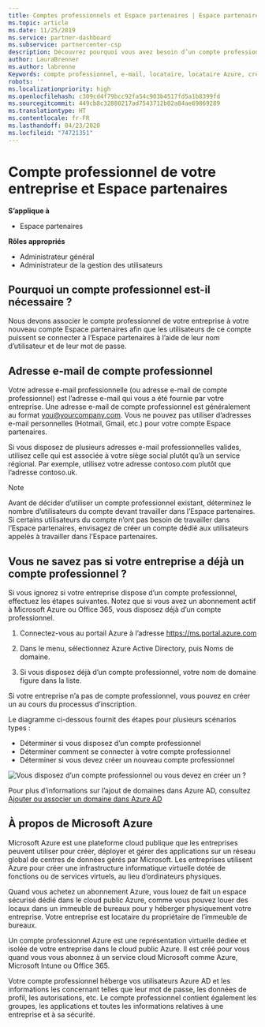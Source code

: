 ```yaml
---
title: Comptes professionnels et Espace partenaires | Espace partenaires
ms.topic: article
ms.date: 11/25/2019
ms.service: partner-dashboard
ms.subservice: partnercenter-csp
description: Découvrez pourquoi vous avez besoin d’un compte professionnel pour créer un compte Espace partenaires et si vous disposez déjà d’un compte professionnel.
author: LauraBrenner
ms.author: labrenne
Keywords: compte professionnel, e-mail, locataire, locataire Azure, créer un compte, nom de domaine
robots: ''
ms.localizationpriority: high
ms.openlocfilehash: c309cd4f79bcc92fa54c903b4517fd5a1b8399fd
ms.sourcegitcommit: 449cb8c32880217ad7543712b02a84ae69869289
ms.translationtype: HT
ms.contentlocale: fr-FR
ms.lasthandoff: 04/23/2020
ms.locfileid: "74721351"
---
```

# <a name="your-company-work-account-and-partner-center"></a>Compte professionnel de votre entreprise et Espace partenaires  

**S’applique à**

-  Espace partenaires

**Rôles appropriés**

- Administrateur général
- Administrateur de la gestion des utilisateurs

## <a name="why-you-need-a-work-account"></a>Pourquoi un compte professionnel est-il nécessaire ?

Nous devons associer le compte professionnel de votre entreprise à votre nouveau compte Espace partenaires afin que les utilisateurs de ce compte puissent se connecter à l’Espace partenaires à l’aide de leur nom d’utilisateur et de leur mot de passe.

## <a name="the-work-account-email-address"></a>Adresse e-mail de compte professionnel

Votre adresse e-mail professionnelle (ou adresse e-mail de compte professionnel) est l’adresse e-mail qui vous a été fournie par votre entreprise. Une adresse e-mail de compte professionnel est généralement au format you@yourcompany.com. Vous ne pouvez pas utiliser d’adresses e-mail personnelles (Hotmail, Gmail, etc.) pour votre compte Espace partenaires. 

Si vous disposez de plusieurs adresses e-mail professionnelles valides, utilisez celle qui est associée à votre siège social plutôt qu’à un service régional. Par exemple, utilisez votre adresse contoso.com plutôt que l’adresse contoso.uk.

> [!NOTE]  
> Avant de décider d’utiliser un compte professionnel existant, déterminez le nombre d’utilisateurs du compte devant travailler dans l’Espace partenaires. Si certains utilisateurs du compte n’ont pas besoin de travailler dans l’Espace partenaires, envisagez de créer un compte dédié aux utilisateurs appelés à travailler dans l’Espace partenaires.


## <a name="not-sure-if-your-company-already-has-a-work-account"></a>Vous ne savez pas si votre entreprise a déjà un compte professionnel ?

Si vous ignorez si votre entreprise dispose d’un compte professionnel, effectuez les étapes suivantes. Notez que si vous avez un abonnement actif à Microsoft Azure ou Office 365, vous disposez déjà d’un compte professionnel.

1. Connectez-vous au portail Azure à l’adresse https://ms.portal.azure.com

2. Dans le menu, sélectionnez Azure Active Directory, puis Noms de domaine.

3. Si vous disposez déjà d’un compte professionnel, votre nom de domaine figure dans la liste.

Si votre entreprise n’a pas de compte professionnel, vous pouvez en créer un au cours du processus d’inscription.

Le diagramme ci-dessous fournit des étapes pour plusieurs scénarios types :

- Déterminer si vous disposez d’un compte professionnel 
- Déterminer comment se connecter à votre compte professionnel 
- Déterminer si vous devez créer un nouveau compte professionnel


![Vous disposez d’un compte professionnel ou vous devez en créer un ?](images/onboardingAADFlow.png)

Pour plus d’informations sur l’ajout de domaines dans Azure AD, consultez [Ajouter ou associer un domaine dans Azure AD](https://docs.microsoft.com/azure/active-directory/active-directory-add-domain)

## <a name="about-microsoft-azure"></a>À propos de Microsoft Azure

Microsoft Azure est une plateforme cloud publique que les entreprises peuvent utiliser pour créer, déployer et gérer des applications sur un réseau global de centres de données gérés par Microsoft. Les entreprises utilisent Azure pour créer une infrastructure informatique virtuelle dotée de fonctions ou de services virtuels, au lieu d’ordinateurs physiques. 

Quand vous achetez un abonnement Azure, vous louez de fait un espace sécurisé dédié dans le cloud public Azure, comme vous pouvez louer des locaux dans un immeuble de bureaux pour y héberger physiquement votre entreprise. Votre entreprise est locataire du propriétaire de l’immeuble de bureaux. 

Un compte professionnel Azure est une représentation virtuelle dédiée et isolée de votre entreprise dans le cloud public Azure. Il est créé pour vous quand vous vous abonnez à un service cloud Microsoft comme Azure, Microsoft Intune ou Office 365. 

Votre compte professionnel héberge vos utilisateurs Azure AD et les informations les concernant telles que leur mot de passe, les données de profil, les autorisations, etc. Le compte professionnel contient également les groupes, les applications et toutes les informations relatives à une entreprise et à sa sécurité. 

